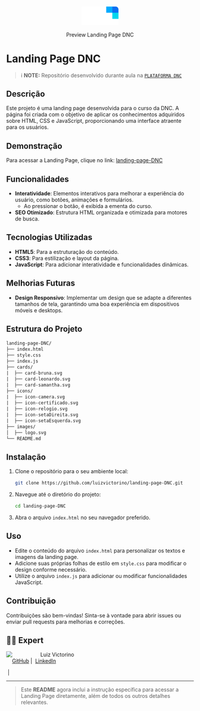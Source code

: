 <p align="center">
    <img src="./images/image.png" width="100">
</p>
<p align="center">Preview Landing Page DNC</p>


# Landing Page DNC
> i **NOTE:** Repositório desenvolvido durante aula na  [`PLATAFORMA DNC`](https://aluno.dnc.group/painel)


## Descrição

Este projeto é uma landing page desenvolvida para o curso da DNC. A página foi criada com o objetivo de aplicar os conhecimentos adquiridos sobre HTML, CSS e JavaScript, proporcionando uma interface atraente para os usuários.

## Demonstração

Para acessar a Landing Page, clique no link: [landing-page-DNC](https://luizvictorino.github.io/landing-page-DNC/)

## Funcionalidades

- **Interatividade**: Elementos interativos para melhorar a experiência do usuário, como botões, animações e formulários.
  - Ao pressionar o botão, é exibida a ementa do curso.
- **SEO Otimizado**: Estrutura HTML organizada e otimizada para motores de busca.

## Tecnologias Utilizadas

- **HTML5**: Para a estruturação do conteúdo.
- **CSS3**: Para estilização e layout da página.
- **JavaScript**: Para adicionar interatividade e funcionalidades dinâmicas.

## Melhorias Futuras

- **Design Responsivo**: Implementar um design que se adapte a diferentes tamanhos de tela, garantindo uma boa experiência em dispositivos móveis e desktops.

## Estrutura do Projeto

```plaintext
landing-page-DNC/
├── index.html
├── style.css
├── index.js
├── cards/
|  ├── card-bruna.svg
|  ├── card-leonardo.svg
|  ├── card-samantha.svg
├── icons/
|  ├── icon-camera.svg
|  ├── icon-certificado.svg
|  ├── icon-relogio.svg
|  ├── icon-setaDireita.svg
|  ├── icon-setaEsquerda.svg
├── images/
│  ├── logo.svg
└── README.md
```

## Instalação

1. Clone o repositório para o seu ambiente local:

   ```bash
   git clone https://github.com/luizvictorino/landing-page-DNC.git
   ```

2. Navegue até o diretório do projeto:

   ```bash
   cd landing-page-DNC
   ```

3. Abra o arquivo `index.html` no seu navegador preferido.

## Uso

- Edite o conteúdo do arquivo `index.html` para personalizar os textos e imagens da landing page.
- Adicione suas próprias folhas de estilo em `style.css` para modificar o design conforme necessário.
- Utilize o arquivo `index.js` para adicionar ou modificar funcionalidades JavaScript.

## Contribuição

Contribuições são bem-vindas! Sinta-se à vontade para abrir issues ou enviar pull requests para melhorias e correções.

## 👨‍💻 Expert

<p>
    <img 
      align=left 
      margin=10 
      width=80 
      src="https://avatars.githubusercontent.com/u/133029852?v=4"
    />
    <p>&nbsp&nbsp&nbspLuiz Victorino<br>
    &nbsp&nbsp&nbsp
    <a href="https://github.com/luizvictorino">
    GitHub</a>&nbsp;|&nbsp;
    <a href="https://www.linkedin.com/in/luiz-victorino/">LinkedIn</a>

&nbsp;|&nbsp;

---

> Este **README** agora inclui a instrução específica para acessar a Landing Page diretamente, além de todos os outros detalhes relevantes.

